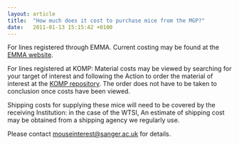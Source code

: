 ```yaml
---
layout: article
title:  "How much does it cost to purchase mice from the MGP?"
date:   2011-01-13 15:15:42 +0100
---
```


For lines registered through EMMA.
Current costing may be found at the [EMMA website][link-emma].  

For lines registered at KOMP: Material costs may be viewed by searching for your target of interest and following the Action to order the material of interest at the [KOMP repository][link-komp]. The order does not have to be taken to conclusion once costs have been viewed.

Shipping costs for supplying these mice will need to be covered by the receiving Institution: in the case of the WTSI, An estimate of shipping cost may be obtained from a shipping agency we regularly use.

Please contact [mouseinterest@sanger.ac.uk][email-sanger] for details.

[link-emma]: https://www.infrafrontier.eu/resources-and-services/access-emma-mouse-resources/strain-ordering
[link-komp]: http://www.komp.org
[email-sanger]: mailto:mouseinterest@sanger.ac.uk